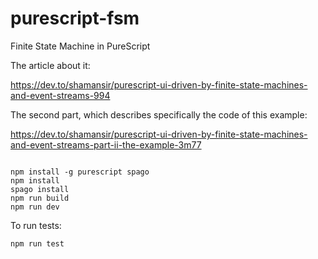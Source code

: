 # purescript-fsm

Finite State Machine in PureScript

The article about it:

https://dev.to/shamansir/purescript-ui-driven-by-finite-state-machines-and-event-streams-994

The second part, which describes specifically the code of this example:

https://dev.to/shamansir/purescript-ui-driven-by-finite-state-machines-and-event-streams-part-ii-the-example-3m77

<img alt="" draggable="true" src="https://pbs.twimg.com/card_img/1253268404921909248/0i-JK7dT?format=jpg&amp;name=medium" class="css-9pa8cd" />


```
npm install -g purescript spago
npm install
spago install
npm run build
npm run dev
```

To run tests:

```
npm run test
```
